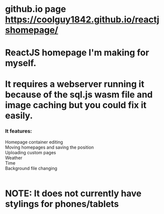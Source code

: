 # github.io page https://coolguy1842.github.io/reactjshomepage/
# ReactJS homepage I'm making for myself. <br/><br/> It requires a webserver running it because of the sql.js wasm file and image caching but you could fix it easily.
### It features:<br/>
Homepage container editing<br/>
Moving homepages and saving the position<br/>
Uploading custom pages<br/>
Weather<br/>
Time<br/>
Background file changing<br/>
<br/>
# NOTE: It does not currently have stylings for phones/tablets
